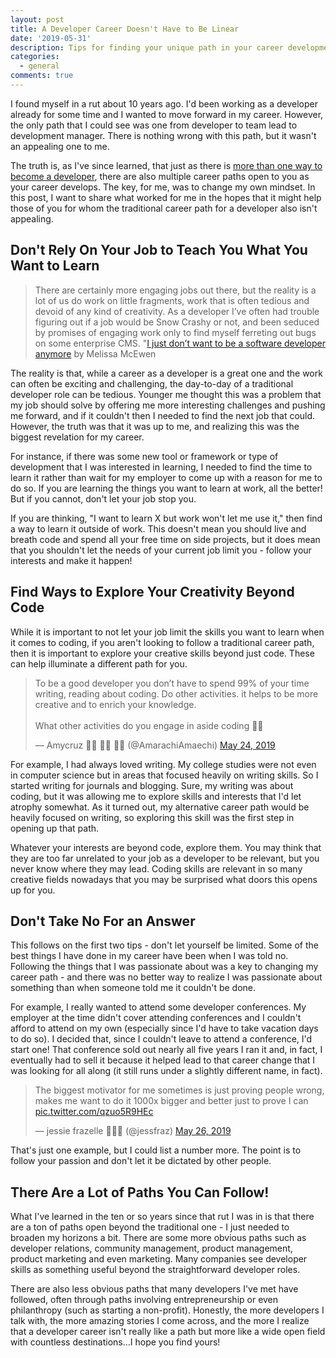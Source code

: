 ```yaml
---
layout: post
title: A Developer Career Doesn't Have to Be Linear
date: '2019-05-31'
description: Tips for finding your unique path in your career development as a developer. 
categories:
  - general
comments: true
---
```


I found myself in a rut about 10 years ago. I'd been working as a developer already for some time and I wanted to move forward in my career. However, the only path that I could see was one from developer to team lead to development manager. There is nothing wrong with this path, but it wasn't an appealing one to me.

The truth is, as I've since learned, that just as there is [more than one way to become a developer](https://dev.to/remotesynth/there-s-more-than-one-way-to-become-a-developer-3h09), there are also multiple career paths open to you as your career develops. The key, for me, was to change my own mindset. In this post, I want to share what worked for me in the hopes that it might help those of you for whom the traditional career path for a developer also isn't appealing.

## Don't Rely On Your Job to Teach You What You Want to Learn

> There are certainly more engaging jobs out there, but the reality is a lot of us do work on little fragments, work that is often tedious and devoid of any kind of creativity. As a developer I’ve often had trouble figuring out if a job would be Snow Crashy or not, and been seduced by promises of engaging work only to find myself ferreting out bugs on some enterprise CMS.
> "[I just don’t want to be a software developer anymore](https://medium.com/@melissamcewen/i-just-dont-want-to-be-a-software-developer-anymore-a371422069a1) by Melissa McEwen

The reality is that, while a career as a developer is a great one and the work can often be exciting and challenging, the day-to-day of a traditional developer role can be tedious. Younger me thought this was a problem that my job should solve by offering me more interesting challenges and pushing me forward, and if it couldn't then I needed to find the next job that could. However, the truth was that it was up to me, and realizing this was the biggest revelation for my career.

For instance, if there was some new tool or framework or type of development that I was interested in learning, I needed to find the time to learn it rather than wait for my employer to come up with a reason for me to do so. If you are learning the things you want to learn at work, all the better! But if you cannot, don't let your job stop you.

If you are thinking, "I want to learn X but work won't let me use it," then find a way to learn it outside of work. This doesn't mean you should live and breath code and spend all your free time on side projects, but it does mean that you shouldn't let the needs of your current job limit you - follow your interests and make it happen!

## Find Ways to Explore Your Creativity Beyond Code

While it is important to not let your job limit the skills you want to learn when it comes to coding, if you aren't looking to follow a traditional career path, then it is important to explore your creative skills beyond just code. These can help illuminate a different path for you.

<blockquote class="twitter-tweet" data-lang="en"><p lang="en" dir="ltr">To be a good developer you don’t have to spend 99% of your time writing, reading about coding. Do other activities. it helps to be more creative and to enrich your knowledge.<br><br>What other activities do you engage in aside coding 🤔🤔</p>&mdash; Amycruz 👩‍💻 👩‍💻 👩‍💻 (@AmarachiAmaechi) <a href="https://twitter.com/AmarachiAmaechi/status/1132018328988454912?ref_src=twsrc%5Etfw">May 24, 2019</a></blockquote>
<script async src="https://platform.twitter.com/widgets.js" charset="utf-8"></script>

For example, I had always loved writing. My college studies were not even in computer science but in areas that focused heavily on writing skills. So I started writing for journals and blogging. Sure, my writing was about coding, but it was allowing me to explore skills and interests that I'd let atrophy somewhat. As it turned out, my alternative career path would be heavily focused on writing, so exploring this skill was the first step in opening up that path.

Whatever your interests are beyond code, explore them. You may think that they are too far unrelated to your job as a developer to be relevant, but  you never know where they may lead. Coding skills are relevant in so many creative fields nowadays that you may be surprised what doors this opens up for you.

## Don't Take No For an Answer

This follows on the first two tips - don't let yourself be limited. Some of the best things I have done in my career have been when I was told no. Following the things that I was passionate about was a key to changing my career path - and there was no better way to realize I was passionate about something than when someone told me it couldn't be done.

For example, I really wanted to attend some developer conferences. My employer at the time didn't cover attending conferences and I couldn't afford to attend on my own (especially since I'd have to take vacation days to do so). I decided that, since I couldn't leave to attend a conference, I'd start one! That conference sold out nearly all five years I ran it and, in fact, I eventually had to sell it because it helped lead to that career change that I was looking for all along (it still runs under a slightly different name, in fact).

<blockquote class="twitter-tweet" data-lang="en"><p lang="en" dir="ltr">The biggest motivator for me sometimes is just proving people wrong, makes me want to do it 1000x bigger and better just to prove I can <a href="https://t.co/qzuo5R9HEc">pic.twitter.com/qzuo5R9HEc</a></p>&mdash; jessie frazelle 👩🏼‍🚀 (@jessfraz) <a href="https://twitter.com/jessfraz/status/1132703874194771968?ref_src=twsrc%5Etfw">May 26, 2019</a></blockquote>

That's just one example, but I could list a number more. The point is to follow your passion and don't let it be dictated by other people.

## There Are a Lot of Paths You Can Follow!

What I've learned in the ten or so years since that rut I was in is that there are a ton of paths open beyond the traditional one - I just needed to broaden my horizons a bit. There are some more obvious paths such as developer relations, community management, product management, product marketing and even marketing. Many companies see developer skills as something useful beyond the straightforward developer roles.

There are also less obvious paths that many developers I've met have followed, often through paths involving entrepreneurship or even philanthropy (such as starting a non-profit). Honestly, the more developers I talk with, the more amazing stories I come across, and the more I realize that a developer career isn't really like a path but more like a wide open field with countless destinations...I hope you find yours!


